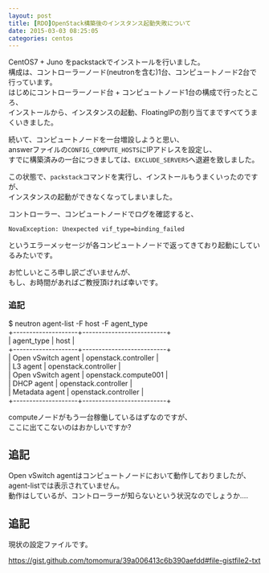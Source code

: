 ```yaml
---
layout: post
title: [RDO]OpenStack構築後のインスタンス起動失敗について
date: 2015-03-03 08:25:05
categories: centos
---
```

<p>CentOS7 + Juno をpackstackでインストールを行いました。<br>
構成は、コントローラーノード(neutronを含む)1台、コンピュートノード2台で行っています。<br>
はじめにコントローラーノード台 + コンピュートノード1台の構成で行ったところ、<br>
インストールから、インスタンスの起動、FloatingIPの割り当てまですべてうまくいきました。</p>

<p>続いて、コンピュートノードを一台増設しようと思い、<br>
answerファイルの<code>CONFIG_COMPUTE_HOSTS</code>にIPアドレスを設定し、<br>
すでに構築済みの一台につきましては、<code>EXCLUDE_SERVERS</code>へ退避を致しました。</p>

<p>この状態で、<code>packstack</code>コマンドを実行し、インストールもうまくいったのですが、<br>
インスタンスの起動ができなくなってしまいました。</p>

<p>コントローラー、コンピュートノードでログを確認すると、</p>

```
NovaException: Unexpected vif_type=binding_failed
```

<p>というエラーメッセージが各コンピュートノードで返ってきており起動にしているみたいです。</p>

<p>お忙しいところ申し訳ございませんが、<br>
もし、お時間があればご教授頂ければ幸いです。</p>

<h3>追記</h3>

<p>$ neutron agent-list -F host -F agent_type<br>
  +--------------------+--------------------------+<br>
| agent_type         | host                     |<br>
+--------------------+--------------------------+<br>
| Open vSwitch agent | openstack.controller |<br>
| L3 agent           | openstack.controller |<br>
| Open vSwitch agent | openstack.compute001 |<br>
| DHCP agent         | openstack.controller |<br>
| Metadata agent     | openstack.controller |<br>
  +--------------------+--------------------------+</p>

<p>computeノードがもう一台稼働しているはずなのですが、<br>
ここに出てこないのはおかしいですか?</p>

<h2>追記</h2>

<p>Open vSwitch agentはコンピュートノードにおいて動作しておりましたが、<br>
agent-listでは表示されていません。<br>
動作はしているが、コントローラーが知らないという状況なのでしょうか....</p>

<h2>追記</h2>

<p>現状の設定ファイルです。</p>

<p><a href="https://gist.github.com/tomomura/39a006413c6b390aefdd#file-gistfile2-txt" rel="nofollow">https://gist.github.com/tomomura/39a006413c6b390aefdd#file-gistfile2-txt</a></p>
